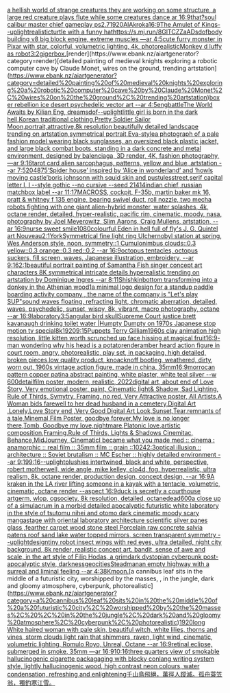 [a hellish world of strange creatures they are working on some structure, a large red creature plays flute while some creatures dance ar 16:9](https://www.ebank.nz/aiartgenerator?category=a%20hellish%20world%20of%20strange%20creatures%20they%20are%20working%20on%20some%20structure%2C%20a%20large%20red%20creature%20plays%20flute%20while%20some%20creatures%20dance%20ar%2016%3A9)[that?](https://www.ebank.nz/aiartgenerator?category=that%3F)[soul calibur master chief gameplay ps2](https://www.ebank.nz/aiartgenerator?category=soul%20calibur%20master%20chief%20gameplay%20ps2)[.7](https://www.ebank.nz/aiartgenerator?category=.7)[1920](https://www.ebank.nz/aiartgenerator?category=1920)[AlAkroka](https://www.ebank.nz/aiartgenerator?category=AlAkroka)[16:9](https://www.ebank.nz/aiartgenerator?category=16%3A9)[The Amulet of Kings](https://www.ebank.nz/aiartgenerator?category=The%20Amulet%20of%20Kings)[--uplight](https://www.ebank.nz/aiartgenerator?category=--uplight)[realistic](https://www.ebank.nz/aiartgenerator?category=realistic)[turtle with a funny hat](https://www.ebank.nz/aiartgenerator?category=turtle%20with%20a%20funny%20hat)[<https://s.mj.run/8GlTCZZaADs>](https://www.ebank.nz/aiartgenerator?category=%3Chttps%3A//s.mj.run/8GlTCZZaADs%3E)[dof](https://www.ebank.nz/aiartgenerator?category=dof)[body building v8 big block engine, extreme muscles —ar 4:5](https://www.ebank.nz/aiartgenerator?category=body%20building%20v8%20big%20block%20engine%2C%20extreme%20muscles%20%E2%80%94ar%204%3A5)[cute furry monster in Pixar with star, colorful, volumetric lighting, 4k, photorealistic](https://www.ebank.nz/aiartgenerator?category=cute%20furry%20monster%20in%20Pixar%20with%20star%2C%20colorful%2C%20volumetric%20lighting%2C%204k%2C%20photorealistic)[Monkey d luffy as robot](https://www.ebank.nz/aiartgenerator?category=Monkey%20d%20luffy%20as%20robot)[3:2](https://www.ebank.nz/aiartgenerator?category=3%3A2)[giger](https://www.ebank.nz/aiartgenerator?category=giger)[box.](https://www.ebank.nz/aiartgenerator?category=box.)[render](https://www.ebank.nz/aiartgenerator?category=render)[detailed painting of medieval knights exploring a robotic computer cave by Claude Monet, wires on the ground, trending artstation](https://www.ebank.nz/aiartgenerator?category=detailed%20painting%20of%20medieval%20knights%20exploring%20a%20robotic%20computer%20cave%20by%20Claude%20Monet%2C%20wires%20on%20the%20ground%2C%20trending%20artstation)[boxer rebellion ice desert psychedelic vector art --ar 4:5](https://www.ebank.nz/aiartgenerator?category=boxer%20rebellion%20ice%20desert%20psychedelic%20vector%20art%20--ar%204%3A5)[eng](https://www.ebank.nz/aiartgenerator?category=eng)[battle](https://www.ebank.nz/aiartgenerator?category=battle)[The World Awaits by Kilian Eng, dreams](https://www.ebank.nz/aiartgenerator?category=The%20World%20Awaits%20by%20Kilian%20Eng%2C%20dreams)[dof](https://www.ebank.nz/aiartgenerator?category=dof)[--uplight](https://www.ebank.nz/aiartgenerator?category=--uplight)[little girl is born in the dark hell,Korean traditional clothing,Pretty Soldier Sailor Moon,portrait,attractive,8k resolution beautifully detailed landscape trending on artstation,symmetrical portrait,Eva-style](https://www.ebank.nz/aiartgenerator?category=little%20girl%20is%20born%20in%20the%20dark%20hell%2CKorean%20traditional%20clothing%2CPretty%20Soldier%20Sailor%20Moon%2Cportrait%2Cattractive%2C8k%20resolution%20beautifully%20detailed%20landscape%20trending%20on%20artstation%2Csymmetrical%20portrait%2CEva-style)[a photograph of a pale fashion model wearing black sunglasses, an oversized black plastic jacket, and large black combat boots, standing in a dark concrete and metal environment, designed by balenciaga, 3D render, 4K, fashion photography, —ar 9:16](https://www.ebank.nz/aiartgenerator?category=a%20photograph%20of%20a%20pale%20fashion%20model%20wearing%20black%20sunglasses%2C%20an%20oversized%20black%20plastic%20jacket%2C%20and%20large%20black%20combat%20boots%2C%20standing%20in%20a%20dark%20concrete%20and%20metal%20environment%2C%20designed%20by%20balenciaga%2C%203D%20render%2C%204K%2C%20fashion%20photography%2C%20%E2%80%94ar%209%3A16)[tarot card alien sarcophagus, patterns, yellow and blue, artstation --ar 7:5](https://www.ebank.nz/aiartgenerator?category=tarot%20card%20alien%20sarcophagus%2C%20patterns%2C%20yellow%20and%20blue%2C%20artstation%20--ar%207%3A5)[2048](https://www.ebank.nz/aiartgenerator?category=2048)[75](https://www.ebank.nz/aiartgenerator?category=75)[‘Spider house’ inspired by ‘Alice in wonderland’ and ‘howls moving castle’](https://www.ebank.nz/aiartgenerator?category=%E2%80%98Spider%20house%E2%80%99%20inspired%20by%20%E2%80%98Alice%20in%20wonderland%E2%80%99%20and%20%E2%80%98howls%20moving%20castle%E2%80%99)[boris johnsonn with squid skin and pustules](https://www.ebank.nz/aiartgenerator?category=boris%20johnsonn%20with%20squid%20skin%20and%20pustules)[street,](https://www.ebank.nz/aiartgenerator?category=street%2C)[serif capital letter I, I --style gothic --no cursive --seed 21414](https://www.ebank.nz/aiartgenerator?category=serif%20capital%20letter%20I%2C%20I%20--style%20gothic%20--no%20cursive%20--seed%2021414)[indian chief, russian matchbox label --ar 11:17](https://www.ebank.nz/aiartgenerator?category=indian%20chief%2C%20russian%20matchbox%20label%20--ar%2011%3A17)[MACROSS, cockpit, F-35b, martin baker mk 16, pratt & whitney f 135 engine, bearing swivel duct, roll nozzle, two mecha robots fighting with one giant alien-hybrid monster, water splashes, 4k, octane render, detailed, hyper-realistic, pacific rim, cinematic, moody, nasa, photography by Joel Meyerowitz, Slim Aarons, Craig Mullens, artstation, --ar 16:9](https://www.ebank.nz/aiartgenerator?category=MACROSS%2C%20cockpit%2C%20F-35b%2C%20martin%20baker%20mk%2016%2C%20pratt%20%26%20whitney%20f%20135%20engine%2C%20bearing%20swivel%20duct%2C%20roll%20nozzle%2C%20two%20mecha%20robots%20fighting%20with%20one%20giant%20alien-hybrid%20monster%2C%20water%20splashes%2C%204k%2C%20octane%20render%2C%20detailed%2C%20hyper-realistic%2C%20pacific%20rim%2C%20cinematic%2C%20moody%2C%20nasa%2C%20photography%20by%20Joel%20Meyerowitz%2C%20Slim%20Aarons%2C%20Craig%20Mullens%2C%20artstation%2C%20--ar%2016%3A9)[nurse sweet smile](https://www.ebank.nz/aiartgenerator?category=nurse%20sweet%20smile)[1080](https://www.ebank.nz/aiartgenerator?category=1080)[colourful,](https://www.ebank.nz/aiartgenerator?category=colourful%2C)[Eden in hell full of fly's J. G. Quintel art Nouveau](https://www.ebank.nz/aiartgenerator?category=Eden%20in%20hell%20full%20of%20fly%27s%20J.%20G.%20Quintel%20art%20Nouveau)[2:1](https://www.ebank.nz/aiartgenerator?category=2%3A1)[York](https://www.ebank.nz/aiartgenerator?category=York)[Symmetrical fine light ring UI](https://www.ebank.nz/aiartgenerator?category=Symmetrical%20fine%20light%20ring%20UI)[chernobyl station at spring, Wes Anderson style, noon, symmetry::1 Cumulonimbus clouds::0.3 yellow::0.3 orange::0.3 red::0.2 --ar 16:9](https://www.ebank.nz/aiartgenerator?category=chernobyl%20station%20at%20spring%2C%20Wes%20Anderson%20style%2C%20noon%2C%20symmetry%3A%3A1%20Cumulonimbus%20clouds%3A%3A0.3%20yellow%3A%3A0.3%20orange%3A%3A0.3%20red%3A%3A0.2%20--ar%2016%3A9)[octopus tentacles, octopus suckers, fill screen, waves, Japanese illustration, embroidery, --ar 9:16](https://www.ebank.nz/aiartgenerator?category=octopus%20tentacles%2C%20octopus%20suckers%2C%20fill%20screen%2C%20waves%2C%20Japanese%20illustration%2C%20embroidery%2C%20--ar%209%3A16)[2:1](https://www.ebank.nz/aiartgenerator?category=2%3A1)[beautiful portrait painting of Samantha Fish singer concept art characters 8K symmetrical intricate details hyperealistic trending on artstation by Dominique Ingres --ar 8:11](https://www.ebank.nz/aiartgenerator?category=beautiful%20portrait%20painting%20of%20Samantha%20Fish%20singer%20concept%20art%20characters%208K%20symmetrical%20intricate%20details%20hyperealistic%20trending%20on%20artstation%20by%20Dominique%20Ingres%20--ar%208%3A11)[Shishkin](https://www.ebank.nz/aiartgenerator?category=Shishkin)[bottom transforming into a donkey in the Athenian wood](https://www.ebank.nz/aiartgenerator?category=bottom%20transforming%20into%20a%20donkey%20in%20the%20Athenian%20wood)[1](https://www.ebank.nz/aiartgenerator?category=1)[a minimal logo design for a standup paddle boarding activity company , the name of the company is "Let's play SUP"](https://www.ebank.nz/aiartgenerator?category=a%20minimal%20logo%20design%20for%20a%20standup%20paddle%20boarding%20activity%20company%20%2C%20the%20name%20of%20the%20company%20is%20%22Let%27s%20play%20SUP%22)[sound waves floating, refracting light, chromatic aberration, detailed, waves, psychedelic, sunset, wispy, 8k, vibrant, macro photography, octane --ar 16:9](https://www.ebank.nz/aiartgenerator?category=sound%20waves%20floating%2C%20refracting%20light%2C%20chromatic%20aberration%2C%20detailed%2C%20waves%2C%20psychedelic%2C%20sunset%2C%20wispy%2C%208k%2C%20vibrant%2C%20macro%20photography%2C%20octane%20--ar%2016%3A9)[laboratory](https://www.ebank.nz/aiartgenerator?category=laboratory)[3:5](https://www.ebank.nz/aiartgenerator?category=3%3A5)[angular bird skull](https://www.ebank.nz/aiartgenerator?category=angular%20bird%20skull)[Supreme Court justice brett kavanaugh drinking toilet water |](https://www.ebank.nz/aiartgenerator?category=Supreme%20Court%20justice%20brett%20kavanaugh%20drinking%20toilet%20water%20%7C)[Humpty Dumpty on 1970s Japanese stop motion tv special](https://www.ebank.nz/aiartgenerator?category=Humpty%20Dumpty%20on%201970s%20Japanese%20stop%20motion%20tv%20special)[8k](https://www.ebank.nz/aiartgenerator?category=8k)[1920](https://www.ebank.nz/aiartgenerator?category=1920)[9:15](https://www.ebank.nz/aiartgenerator?category=9%3A15)[Puppets Terry Gilliam](https://www.ebank.nz/aiartgenerator?category=Puppets%20Terry%20Gilliam)[1960s clay animation high resolution, little kitten worth scrunched up face hissing at magical fruit](https://www.ebank.nz/aiartgenerator?category=1960s%20clay%20animation%20high%20resolution%2C%20little%20kitten%20worth%20scrunched%20up%20face%20hissing%20at%20magical%20fruit)[16:9](https://www.ebank.nz/aiartgenerator?category=16%3A9)[-](https://www.ebank.nz/aiartgenerator?category=-)[man wondering why his head is a potato](https://www.ebank.nz/aiartgenerator?category=man%20wondering%20why%20his%20head%20is%20a%20potato)[render](https://www.ebank.nz/aiartgenerator?category=render)[amber heard action figure in court room, angry, photorealistic, play set, in packaging, high detailed, broken pieces,low quality product, knoacknoff bootleg, weathered, dirty, worn out, 1960s vintage action figure, made in china, 35mm](https://www.ebank.nz/aiartgenerator?category=amber%20heard%20action%20figure%20in%20court%20room%2C%20angry%2C%20photorealistic%2C%20play%20set%2C%20in%20packaging%2C%20high%20detailed%2C%20broken%20pieces%2Clow%20quality%20product%2C%20knoacknoff%20bootleg%2C%20weathered%2C%20dirty%2C%20worn%20out%2C%201960s%20vintage%20action%20figure%2C%20made%20in%20china%2C%2035mm)[16:9](https://www.ebank.nz/aiartgenerator?category=16%3A9)[morrocan pattern copper patina abstract painting, white plaster, white teal silver --w 600](https://www.ebank.nz/aiartgenerator?category=morrocan%20pattern%20copper%20patina%20abstract%20painting%2C%20white%20plaster%2C%20white%20teal%20silver%20--w%20600)[detail](https://www.ebank.nz/aiartgenerator?category=detail)[film poster, modern, realistic, 2022digital art, about end of Love Story, Very emotional poster, paint, Cinematic light& Shadow, Sad Lighting, Rule of Thirds, Symytry, Framing, no red, Very Attractive poster, All Artists,A Woman bids farewell to her dead husband in a cemetery,Digital Art ,Lonely,Love Story end ,Very Good Digital Art Look,Sunset,Tear,remnants of a tale,Minemal,Film Poster, goodbye forever,My love is no longer there,Tomb, Goodbye my love,nightmare,Platonic love,artistic composition,Framing,Rule of Thirds, Lights & Shadows Cinemitac, Behance,MidJourney, Cinematic](https://www.ebank.nz/aiartgenerator?category=film%20poster%2C%20modern%2C%20realistic%2C%202022digital%20art%2C%20about%20end%20of%20Love%20Story%2C%20Very%20emotional%20poster%2C%20paint%2C%20Cinematic%20light%26%20Shadow%2C%20Sad%20Lighting%2C%20Rule%20of%20Thirds%2C%20Symytry%2C%20Framing%2C%20no%20red%2C%20Very%20Attractive%20poster%2C%20All%20Artists%2CA%20Woman%20bids%20farewell%20to%20her%20dead%20husband%20in%20a%20cemetery%2CDigital%20Art%20%2CLonely%2CLove%20Story%20end%20%2CVery%20Good%20Digital%20Art%20Look%2CSunset%2CTear%2Cremnants%20of%20a%20tale%2CMinemal%2CFilm%20Poster%2C%20goodbye%20forever%2CMy%20love%20is%20no%20longer%20there%2CTomb%2C%20Goodbye%20my%20love%2Cnightmare%2CPlatonic%20love%2Cartistic%20composition%2CFraming%2CRule%20of%20Thirds%2C%20Lights%20%26%20Shadows%20Cinemitac%2C%20Behance%2CMidJourney%2C%20Cinematic)[I became what you made med :: cinema : anamorphic :: real film :: 35mm film :: grain ::](https://www.ebank.nz/aiartgenerator?category=I%20became%20what%20you%20made%20med%20%3A%3A%20cinema%20%3A%20anamorphic%20%3A%3A%20real%20film%20%3A%3A%2035mm%20film%20%3A%3A%20grain%20%3A%3A)[1024](https://www.ebank.nz/aiartgenerator?category=1024)[2:3](https://www.ebank.nz/aiartgenerator?category=2%3A3)[optical illusion ::  architecture :: Soviet brutalism :: MC Escher :: highly detailed environment  --ar 9:19](https://www.ebank.nz/aiartgenerator?category=optical%20illusion%20%3A%3A%20%20architecture%20%3A%3A%20Soviet%20brutalism%20%3A%3A%20MC%20Escher%20%3A%3A%20highly%20detailed%20environment%20%20--ar%209%3A19)[9:16](https://www.ebank.nz/aiartgenerator?category=9%3A16)[--uplight](https://www.ebank.nz/aiartgenerator?category=--uplight)[plushies intertwined, black and white, perspective, robert motherwell, wide angle, mike kelley, clo4d, fog, hyperrealistic, ultra realism, 8k, octane render, production design, concept design, --ar 16:9](https://www.ebank.nz/aiartgenerator?category=plushies%20intertwined%2C%20black%20and%20white%2C%20perspective%2C%20robert%20motherwell%2C%20wide%20angle%2C%20mike%20kelley%2C%20clo4d%2C%20fog%2C%20hyperrealistic%2C%20ultra%20realism%2C%208k%2C%20octane%20render%2C%20production%20design%2C%20concept%20design%2C%20--ar%2016%3A9)[A kraken in the LA river lifting someone in a kayak with a tentacle, volumetric, cinematic, octane render --aspect 16:9](https://www.ebank.nz/aiartgenerator?category=A%20kraken%20in%20the%20LA%20river%20lifting%20someone%20in%20a%20kayak%20with%20a%20tentacle%2C%20volumetric%2C%20cinematic%2C%20octane%20render%20--aspect%2016%3A9)[duck is secretly a courthouse artgerm, wlop, cgsociety, 8k resolution, detailed, octane](https://www.ebank.nz/aiartgenerator?category=duck%20is%20secretly%20a%20courthouse%20artgerm%2C%20wlop%2C%20cgsociety%2C%208k%20resolution%2C%20detailed%2C%20octane)[dead](https://www.ebank.nz/aiartgenerator?category=dead)[600](https://www.ebank.nz/aiartgenerator?category=600)[a close up of a simulacrum in a morbid detailed apocalyptic futuristic white laboratory in the style of tsutomu nihei and otomo dark cinematic moody scary manga](https://www.ebank.nz/aiartgenerator?category=a%20close%20up%20of%20a%20simulacrum%20in%20a%20morbid%20detailed%20apocalyptic%20futuristic%20white%20laboratory%20in%20the%20style%20of%20tsutomu%20nihei%20and%20otomo%20dark%20cinematic%20moody%20scary%20manga)[stage with oriental laboratory architecture  scientific silver panes glass ,fearther carpet wood stone steel Porcelain raw concrete salvia patens roof sand lake water topped mirrors, screen transparent symmetry --uplight](https://www.ebank.nz/aiartgenerator?category=stage%20with%20oriental%20laboratory%20architecture%20%20scientific%20silver%20panes%20glass%20%2Cfearther%20carpet%20wood%20stone%20steel%20Porcelain%20raw%20concrete%20salvia%20patens%20roof%20sand%20lake%20water%20topped%20mirrors%2C%20screen%20transparent%20symmetry%20--uplight)[design](https://www.ebank.nz/aiartgenerator?category=design)[tiny robot insect wings with red eyes, ultra detailed, night city background, 8k render, realistic concept art. bandit, sense of awe and scale, in the art style of Filip Hodas, a grimdark dystopian cyberpunk post-apocalyptic style, darkness](https://www.ebank.nz/aiartgenerator?category=tiny%20robot%20insect%20wings%20with%20red%20eyes%2C%20ultra%20detailed%2C%20night%20city%20background%2C%208k%20render%2C%20realistic%20concept%20art.%20bandit%2C%20sense%20of%20awe%20and%20scale%2C%20in%20the%20art%20style%20of%20Filip%20Hodas%2C%20a%20grimdark%20dystopian%20cyberpunk%20post-apocalyptic%20style%2C%20darkness)[geocities](https://www.ebank.nz/aiartgenerator?category=geocities)[Steadman](https://www.ebank.nz/aiartgenerator?category=Steadman)[an empty highway with a surreal and liminal feeling --ar 4:3](https://www.ebank.nz/aiartgenerator?category=an%20empty%20highway%20with%20a%20surreal%20and%20liminal%20feeling%20--ar%204%3A3)[8K](https://www.ebank.nz/aiartgenerator?category=8K)[moon.](https://www.ebank.nz/aiartgenerator?category=moon.)[a cannibus leaf sits in the middle of a futuristic city, worshipped by the masses, , in the jungle, dark and gloomy atmosphere, cyberpunk, photorealistic](https://www.ebank.nz/aiartgenerator?category=a%20cannibus%20leaf%20sits%20in%20the%20middle%20of%20a%20futuristic%20city%2C%20worshipped%20by%20the%20masses%2C%20%2C%20in%20the%20jungle%2C%20dark%20and%20gloomy%20atmosphere%2C%20cyberpunk%2C%20photorealistic)[1920](https://www.ebank.nz/aiartgenerator?category=1920)[long White haired woman with pale skin, beautiful witch, white lilies, thorns and vines, storm clouds light rain that shimmers, raven, light wind, cinematic, volumetric lighting, Romulo Royo, Unreal, Octane --ar 16:9](https://www.ebank.nz/aiartgenerator?category=long%20White%20haired%20woman%20with%20pale%20skin%2C%20beautiful%20witch%2C%20white%20lilies%2C%20thorns%20and%20vines%2C%20storm%20clouds%20light%20rain%20that%20shimmers%2C%20raven%2C%20light%20wind%2C%20cinematic%2C%20volumetric%20lighting%2C%20Romulo%20Royo%2C%20Unreal%2C%20Octane%20--ar%2016%3A9)[retinal eclipse, submerged in smoke, 35mm —ar 16:9](https://www.ebank.nz/aiartgenerator?category=retinal%20eclipse%2C%20submerged%20in%20smoke%2C%2035mm%20%E2%80%94ar%2016%3A9)[10:16](https://www.ebank.nz/aiartgenerator?category=10%3A16)[three quarters view of smokable hallucinogenic cigarette packagaging with blocky conlang writing system style, lightly hallucinogenic wood, high contrast neon colours, water condensation, refreshing and enlightening](https://www.ebank.nz/aiartgenerator?category=three%20quarters%20view%20of%20smokable%20hallucinogenic%20cigarette%20packagaging%20with%20blocky%20conlang%20writing%20system%20style%2C%20lightly%20hallucinogenic%20wood%2C%20high%20contrast%20neon%20colours%2C%20water%20condensation%2C%20refreshing%20and%20enlightening)[千山鳥飛絕，萬徑人蹤滅。孤舟蓑笠翁，獨釣寒江雪。](https://www.ebank.nz/aiartgenerator?category=%E5%8D%83%E5%B1%B1%E9%B3%A5%E9%A3%9B%E7%B5%95%EF%BC%8C%E8%90%AC%E5%BE%91%E4%BA%BA%E8%B9%A4%E6%BB%85%E3%80%82%E5%AD%A4%E8%88%9F%E8%93%91%E7%AC%A0%E7%BF%81%EF%BC%8C%E7%8D%A8%E9%87%A3%E5%AF%92%E6%B1%9F%E9%9B%AA%E3%80%82)